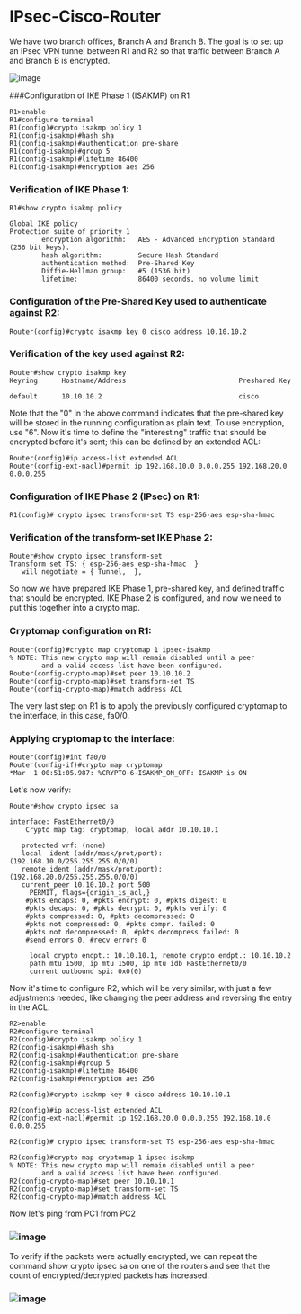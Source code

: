 # IPsec-Cisco-Router
We have two branch offices, Branch A and Branch B. The goal is to set up an IPsec VPN tunnel between R1 and R2 so that traffic between Branch A and Branch B is encrypted.

![image](https://github.com/xtrikerpd/IPsec-Cisco-Router/assets/77069512/be37ad81-8f7d-405b-8c77-c5df4a511f94)

###Configuration of IKE Phase 1 (ISAKMP) on R1
```
R1>enable
R1#configure terminal
R1(config)#crypto isakmp policy 1
R1(config-isakmp)#hash sha
R1(config-isakmp)#authentication pre-share
R1(config-isakmp)#group 5
R1(config-isakmp)#lifetime 86400
R1(config-isakmp)#encryption aes 256
```
### Verification of IKE Phase 1:
```
R1#show crypto isakmp policy

Global IKE policy
Protection suite of priority 1
        encryption algorithm:   AES - Advanced Encryption Standard (256 bit keys).
        hash algorithm:         Secure Hash Standard
        authentication method:  Pre-Shared Key
        Diffie-Hellman group:   #5 (1536 bit)
        lifetime:               86400 seconds, no volume limit
```
### Configuration of the Pre-Shared Key used to authenticate against R2:
```
Router(config)#crypto isakmp key 0 cisco address 10.10.10.2
```
### Verification of the key used against R2:
```
Router#show crypto isakmp key
Keyring      Hostname/Address                            Preshared Key

default      10.10.10.2                                  cisco
```
Note that the "0" in the above command indicates that the pre-shared key will be stored in the running configuration as plain text. To use encryption, use "6". Now it's time to define the "interesting" traffic that should be encrypted before it's sent; this can be defined by an extended ACL:
```
Router(config)#ip access-list extended ACL
Router(config-ext-nacl)#permit ip 192.168.10.0 0.0.0.255 192.168.20.0 0.0.0.255
```
### Configuration of IKE Phase 2 (IPsec) on R1:
```
R1(config)# crypto ipsec transform-set TS esp-256-aes esp-sha-hmac
```
### Verification of the transform-set IKE Phase 2:
```
Router#show crypto ipsec transform-set
Transform set TS: { esp-256-aes esp-sha-hmac  }
   will negotiate = { Tunnel,  },
```
So now we have prepared IKE Phase 1, pre-shared key, and defined traffic that should be encrypted. IKE Phase 2 is configured, and now we need to put this together into a crypto map.
### Cryptomap configuration on R1:
```
Router(config)#crypto map cryptomap 1 ipsec-isakmp
% NOTE: This new crypto map will remain disabled until a peer
        and a valid access list have been configured.
Router(config-crypto-map)#set peer 10.10.10.2
Router(config-crypto-map)#set transform-set TS
Router(config-crypto-map)#match address ACL
```
The very last step on R1 is to apply the previously configured cryptomap to the interface, in this case, fa0/0.
### Applying cryptomap to the interface:
```
Router(config)#int fa0/0
Router(config-if)#crypto map cryptomap
*Mar  1 00:51:05.987: %CRYPTO-6-ISAKMP_ON_OFF: ISAKMP is ON
```
Let's now verify:
```
Router#show crypto ipsec sa

interface: FastEthernet0/0
    Crypto map tag: cryptomap, local addr 10.10.10.1

   protected vrf: (none)
   local  ident (addr/mask/prot/port): (192.168.10.0/255.255.255.0/0/0)
   remote ident (addr/mask/prot/port): (192.168.20.0/255.255.255.0/0/0)
   current_peer 10.10.10.2 port 500
     PERMIT, flags={origin_is_acl,}
    #pkts encaps: 0, #pkts encrypt: 0, #pkts digest: 0
    #pkts decaps: 0, #pkts decrypt: 0, #pkts verify: 0
    #pkts compressed: 0, #pkts decompressed: 0
    #pkts not compressed: 0, #pkts compr. failed: 0
    #pkts not decompressed: 0, #pkts decompress failed: 0
    #send errors 0, #recv errors 0

     local crypto endpt.: 10.10.10.1, remote crypto endpt.: 10.10.10.2
     path mtu 1500, ip mtu 1500, ip mtu idb FastEthernet0/0
     current outbound spi: 0x0(0)
```
Now it's time to configure R2, which will be very similar, with just a few adjustments needed, like changing the peer address and reversing the entry in the ACL.
```
R2>enable
R2#configure terminal
R2(config)#crypto isakmp policy 1
R2(config-isakmp)#hash sha
R2(config-isakmp)#authentication pre-share
R2(config-isakmp)#group 5
R2(config-isakmp)#lifetime 86400
R2(config-isakmp)#encryption aes 256

R2(config)#crypto isakmp key 0 cisco address 10.10.10.1

R2(config)#ip access-list extended ACL
R2(config-ext-nacl)#permit ip 192.168.20.0 0.0.0.255 192.168.10.0 0.0.0.255

R2(config)# crypto ipsec transform-set TS esp-256-aes esp-sha-hmac

R2(config)#crypto map cryptomap 1 ipsec-isakmp
% NOTE: This new crypto map will remain disabled until a peer
        and a valid access list have been configured.
R2(config-crypto-map)#set peer 10.10.10.1
R2(config-crypto-map)#set transform-set TS
R2(config-crypto-map)#match address ACL
```
Now let's ping from PC1 from PC2
### ![image](https://github.com/xtrikerpd/IPsec-Cisco-Router/assets/77069512/e154f023-56a2-477d-a33d-e431710b2847)

To verify if the packets were actually encrypted, we can repeat the command show crypto ipsec sa on one of the routers and see that the count of encrypted/decrypted packets has increased.
### ![image](https://github.com/xtrikerpd/IPsec-Cisco-Router/assets/77069512/5d77b9e6-50bc-4a66-8556-cecbad483489)
